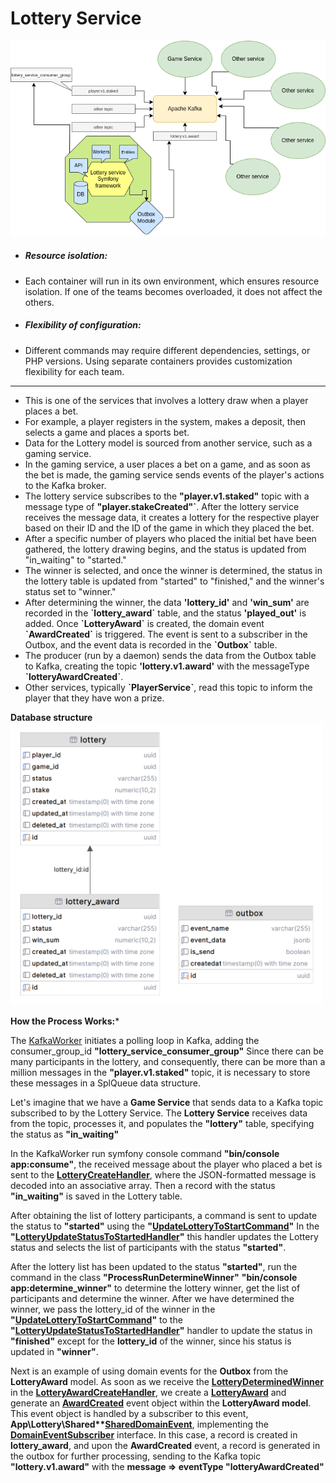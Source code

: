 <h1>Lottery Service</h1>

![dia.png](public%2FReadmeImg%2Fdia.png)

<ul>
<li>
<h5>Resource isolation:</h5>
</li>
<li>Each container will run in its own environment, which ensures resource isolation. If one of the teams becomes overloaded, it does not affect the others.</li>
<li>
<h5>
Flexibility of configuration:
</h5>
</li>
<li>Different commands may require different dependencies, settings, or PHP versions. Using separate containers provides customization flexibility for each team.</li>
</ul>

<hr>
<ul>
<li>This is one of the services that involves a lottery draw when a player places a bet.</li>
<li>For example, a player registers in the system, makes a deposit, then selects a game and places a sports bet.</li>
<li>Data for the Lottery model is sourced from another service, such as a gaming service. </li>
<li>In the gaming service, a user places a bet on a game, and as soon as the bet is made, the gaming service sends events of the player's actions to the Kafka broker. </li>
<li>The lottery service subscribes to the <b>"player.v1.staked"</b> topic with a message type of <b>"player.stakeCreated"`</b>. After the lottery service receives the message data, it creates a lottery for the respective player based on their ID and the ID of the game in which they placed the bet.</li>
<li>After a specific number of players who placed the initial bet have been gathered, the lottery drawing begins, and the status is updated from "in_waiting" to "started." </li>
<li>The winner is selected, and once the winner is determined, the status in the lottery table is updated from "started" to "finished," and the winner's status set to "winner." </li>
<li>After determining the winner, the data <b>'lottery_id'</b> and <b>'win_sum'</b> are recorded in the <b>`lottery_award`</b> table, and the status <b>'played_out'</b> is added. Once <b>`LotteryAward`</b> is created, the domain event <b>`AwardCreated`</b> is triggered. The event is sent to a subscriber in the Outbox, and the event data is recorded in the <b>`Outbox`</b> table. </li>
<li>The producer (run by a daemon) sends the data from the Outbox table to Kafka, creating the topic <b>'lottery.v1.award'</b> with the messageType <b>`lotteryAwardCreated`</b>.  </li>
<li>Other services, typically <b>`PlayerService`</b>, read this topic to inform the player that they have won a prize.</li>
</ul>


**Database structure**
<img src="public/ReadmeImg/db-gram.png" alt="image" style="width:500px;height:auto;">

**How the Process Works:***

The [KafkaWorker](src%2FCore%2FWorker%2FKafka%2FKafkaWorker.php) initiates a polling loop in Kafka, adding the consumer_group_id **"lottery_service_consumer_group"** Since there can be many participants in the lottery, and consequently, there can be more than a million messages in the **"player.v1.staked"** topic, it is necessary to store these messages in a SplQueue data structure.

Let's imagine that we have a **Game Service** that sends data to a Kafka topic subscribed to by the Lottery Service. The **Lottery Service** receives data from the topic, processes it, and populates the **"lottery"** table, specifying the status as **"in_waiting"**

In the KafkaWorker run symfony console command **"bin/console app:consume"**, the received message about the player who placed a bet is sent to the **[LotteryCreateHandler](src%2FLottery%2FApplication%2FUseCase%2FLotteryCreateHandler.php)**, where the JSON-formatted message is decoded into an associative array. Then a record with the status **"in_waiting"** is saved in the Lottery table.

After obtaining the list of lottery participants, a command is sent to update the status to **"started"** using the **"[UpdateLotteryToStartCommand](src%2FLottery%2FApplication%2FCommand%2FUpdateLotteryToStartCommand.php)"** In the **"[LotteryUpdateStatusToStartedHandler](src%2FLottery%2FApplication%2FUseCase%2FLotteryUpdateStatusToStartedHandler.php)"** this handler updates the Lottery status and selects the list of participants with the status **"started"**.

After the lottery list has been updated to the status **"started"**, run the command in the class **"ProcessRunDetermineWinner"** **"bin/console app:determine_winner"** to determine the lottery winner, get the list of participants and determine the winner. After we have determined the winner, we pass the lottery_id of the winner in the **"[UpdateLotteryToStartCommand](src%2FLottery%2FApplication%2FCommand%2FUpdateLotteryToStartCommand.php)"** to the **"[LotteryUpdateStatusToStartedHandler](src%2FLottery%2FApplication%2FUseCase%2FLotteryUpdateStatusToStartedHandler.php)"** handler to update the status in **"finished"** except for the **lottery_id** of the winner, since his status is updated in **"winner"**.

Next is an example of using domain events for the **Outbox** from the **LotteryAward** model. As soon as we receive the **[LotteryDeterminedWinner](src%2FLottery%2FApplication%2FEvents%2FEventData%2FLotteryDeterminedWinner.php)** in the **[LotteryAwardCreateHandler](src%2FLottery%2FApplication%2FUseCase%2FLotteryAwardCreateHandler.php)**, we create a **[LotteryAward](src%2FLottery%2FModel%2FLotteryAward.php)** and generate an **[AwardCreated](src%2FLottery%2FModel%2FEvents%2FAwardCreated.php)** event object within the **LotteryAward model**. This event object is handled by a subscriber to this event, **App\Lottery\Shared\**[SharedDomainEvent](src%2FLottery%2FShared%2FSharedDomainEvent.php)**, implementing the **[DomainEventSubscriber](src%2FLottery%2FApplication%2FEvents%2FDomainEvents%2FSubscriber%2FDomainEventSubscriber.php)** interface. In this case, a record is created in **lottery_award**, and upon the **AwardCreated** event, a record is generated in the outbox for further processing, sending to the Kafka topic **"lottery.v1.award"** with the **message => eventType "lotteryAwardCreated"**